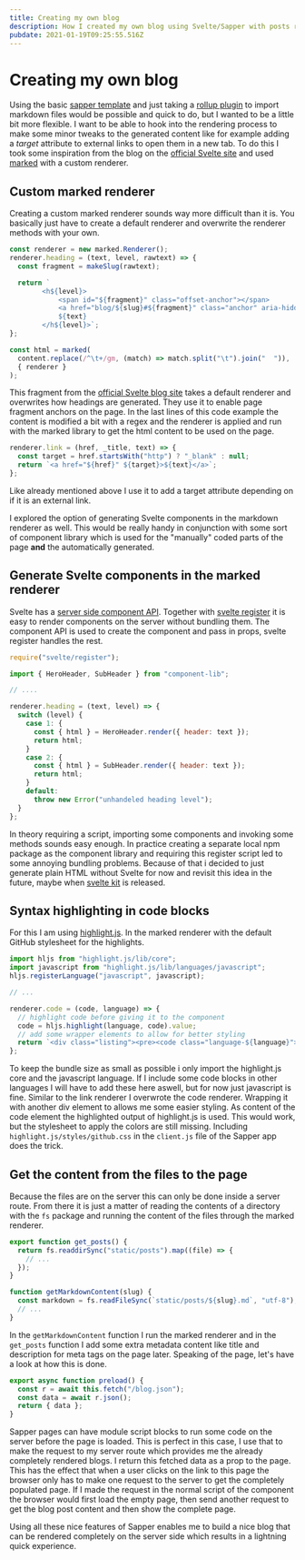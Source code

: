 ```yaml
---
title: Creating my own blog
description: How I created my own blog using Svelte/Sapper with posts rendred from markdown text.
pubdate: 2021-01-19T09:25:55.516Z
---
```


# Creating my own blog

Using the basic [sapper template](https://github.com/sveltejs/sapper-template) and just taking a [rollup plugin](https://github.com/jackfranklin/rollup-plugin-markdown) to import markdown files would be possible and quick to do, but I wanted to be a little bit more flexible. I want to be able to hook into the rendering process to make some minor tweaks to the generated content like for example adding a _target_ attribute to external links to open them in a new tab. To do this I took some inspiration from the blog on the [official Svelte site](https://svelte.dev/) and used [marked](https://marked.js.org/) with a custom renderer.

## Custom marked renderer

Creating a custom marked renderer sounds way more difficult than it is. You basically just have to create a default renderer and overwrite the renderer methods with your own.

```javascript
const renderer = new marked.Renderer();
renderer.heading = (text, level, rawtext) => {
  const fragment = makeSlug(rawtext);

  return `
		<h${level}>
			<span id="${fragment}" class="offset-anchor"></span>
			<a href="blog/${slug}#${fragment}" class="anchor" aria-hidden="true"></a>
			${text}
		</h${level}>`;
};

const html = marked(
  content.replace(/^\t+/gm, (match) => match.split("\t").join("  ")),
  { renderer }
);
```

This fragment from the [official Svelte blog site](https://github.com/sveltejs/svelte/tree/master/site) takes a default renderer and overwrites how headings are generated. They use it to enable page fragment anchors on the page. In the last lines of this code example the content is modified a bit with a regex and the renderer is applied and run with the marked library to get the html content to be used on the page.

```javascript
renderer.link = (href, _title, text) => {
  const target = href.startsWith("http") ? "_blank" : null;
  return `<a href="${href}" ${target}>${text}</a>`;
};
```

Like already mentioned above I use it to add a target attribute depending on if it is an external link.

I explored the option of generating Svelte components in the markdown renderer as well. This would be really handy in conjunction with some sort of component library which is used for the "manually" coded parts of the page **and** the automatically generated.

## Generate Svelte components in the marked renderer

Svelte has a [server side component API](https://svelte.dev/docs#Server-side_component_API). Together with [svelte register](https://svelte.dev/docs#svelte_register) it is easy to render components on the server without bundling them. The component API is used to create the component and pass in props, svelte register handles the rest.

```javascript
require("svelte/register");

import { HeroHeader, SubHeader } from "component-lib";

// ....

renderer.heading = (text, level) => {
  switch (level) {
    case 1: {
      const { html } = HeroHeader.render({ header: text });
      return html;
    }
    case 2: {
      const { html } = SubHeader.render({ header: text });
      return html;
    }
    default:
      throw new Error("unhandeled heading level");
  }
};
```

In theory requiring a script, importing some components and invoking some methods sounds easy enough. In practice creating a separate local npm package as the component library and requiring this register script led to some annoying bundling problems. Because of that i decided to just generate plain HTML without Svelte for now and revisit this idea in the future, maybe when [svelte kit](https://svelte.dev/blog/whats-the-deal-with-sveltekit) is released.

## Syntax highlighting in code blocks

For this I am using [highlight.js](https://highlightjs.org/). In the marked renderer with the default GitHub stylesheet for the highlights.

```javascript
import hljs from "highlight.js/lib/core";
import javascript from "highlight.js/lib/languages/javascript";
hljs.registerLanguage("javascript", javascript);

// ...

renderer.code = (code, language) => {
  // highlight code before giving it to the component
  code = hljs.highlight(language, code).value;
  // add some wrapper elements to allow for better styling
  return `<div class="listing"><pre><code class="language-${language}">${code}</code></pre></div>`;
};
```

To keep the bundle size as small as possible i only import the highlight.js core and the javascript language. If I include some code blocks in other languages I will have to add these here aswell, but for now just javascript is fine. Similar to the link renderer I overwrote the code renderer. Wrapping it with another div element to allows me some easier styling. As content of the code element the highlighted output of highlight.js is used. This would work, but the stylesheet to apply the colors are still missing. Including `highlight.js/styles/github.css` in the `client.js` file of the Sapper app does the trick.

## Get the content from the files to the page

Because the files are on the server this can only be done inside a server route. From there it is just a matter of reading the contents of a directory with the `fs` package and running the content of the files through the marked renderer.

```javascript
export function get_posts() {
  return fs.readdirSync("static/posts").map((file) => {
    // ...
  });
}

function getMarkdownContent(slug) {
  const markdown = fs.readFileSync(`static/posts/${slug}.md`, "utf-8");
  // ...
}
```

In the `getMarkdownContent` function I run the marked renderer and in the `get_posts` function I add some extra metadata content like title and description for meta tags on the page later. Speaking of the page, let's have a look at how this is done.

```javascript
export async function preload() {
  const r = await this.fetch("/blog.json");
  const data = await r.json();
  return { data };
}
```

Sapper pages can have module script blocks to run some code on the server before the page is loaded. This is perfect in this case, I use that to make the request to my server route which provides me the already completely rendered blogs. I return this fetched data as a prop to the page. This has the effect that when a user clicks on the link to this page the browser only has to make one request to the server to get the completely populated page. If I made the request in the normal script of the component the browser would first load the empty page, then send another request to get the blog post content and then show the complete page.

Using all these nice features of Sapper enables me to build a nice blog that can be rendered completely on the server side which results in a lightning quick experience.
